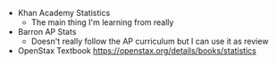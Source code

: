 - Khan Academy Statistics
    - The main thing I'm learning from really
- Barron AP Stats
    - Doesn't really follow the AP curriculum but I can use it as review
- OpenStax Textbook https://openstax.org/details/books/statistics
